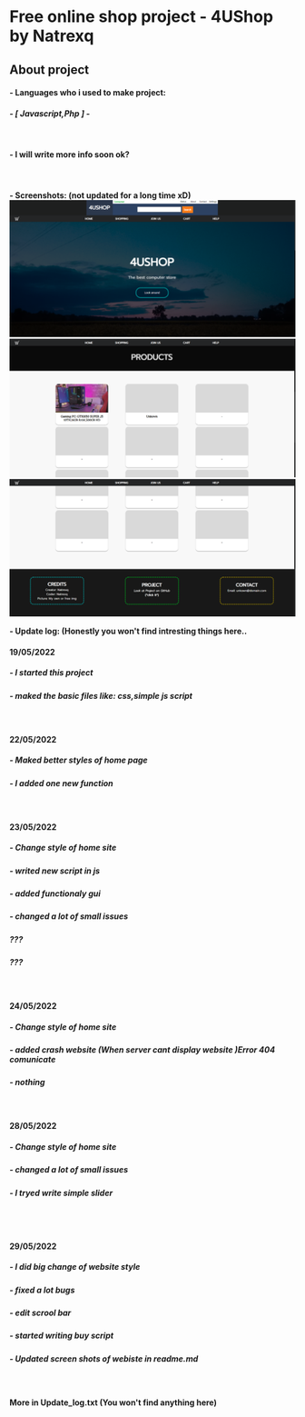 # Free online shop project - 4UShop by Natrexq
<h2>About project</h2>
<h4> - Languages who i used to make project:</h4>
<h4><i>- [ Javascript,Php ] -</i></h4>
<br/>
<h4> - I will write more info soon ok?</h4>
<br/>
<h4> - Screenshots: (not updated for a long time xD)
<img src="bin/css/image1.png" >
<img src="bin/css/image2.png" >
<img src="bin/css/image3.png" >

<b> - Update log: (Honestly you won't find intresting things here..</b>
<br/>
  <h4><b>19/05/2022</b></h4>
<h5><i>- I started this project</i></h5>
  <h5><i>- maked the basic files like: css,simple js script</i></h5>
  
  <br/>
  <h4><b>22/05/2022</b></h4>
<h5><i>- Maked better styles of home page</i></h5>
  <h5><i>- I added one new function</i></h5>
  <br/>
  <h4><b>23/05/2022</b></h4>
<h5><i>- Change style of home site</i></h5>
  <h5><i> - writed new script in js</i></h5>
  <h5><i>- added functionaly gui</i></h5>
  <h5><i>- changed a lot of small issues</i></h5>
  <h5><i>???</i></h5>
  <h5><i>???</i></h5>
  <br/>
   <h4><b>24/05/2022</b></h4>
<h5><i>- Change style of home site</i></h5>
  <h5><i>- added crash website (When server cant display website )Error 404 comunicate</i></h5>
  <h5><i>- nothing</i></h5>
  <br/>
   <h4><b>28/05/2022</b></h4>
<h5><i>- Change style of home site</i></h5>
  <h5><i>- changed a lot of small issues</i></h5>
   <h5><i>- I tryed write simple slider</i></h5>
  <br/>
   <br/>
   <h4><b>29/05/2022</b></h4>
<h5><i>- I did big change of website style</i></h5>
   <h5><i>- fixed a lot bugs</i></h5>
   <h5><i>- edit scrool bar</i></h5>
  <h5><i>- started writing buy script</i></h5>
   <h5><i>- Updated screen shots of webiste in readme.md</i></h5>
  
  <br/>
  <h4><b>More in Update_log.txt (You won't find anything here)</b></h4>

